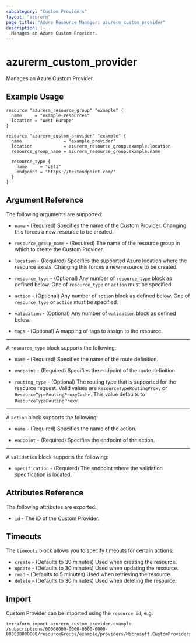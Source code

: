 ```yaml
---
subcategory: "Custom Providers"
layout: "azurerm"
page_title: "Azure Resource Manager: azurerm_custom_provider"
description: |-
  Manages an Azure Custom Provider.
---
```


# azurerm_custom_provider

Manages an Azure Custom Provider.

## Example Usage

```hcl
resource "azurerm_resource_group" "example" {
  name     = "example-resources"
  location = "West Europe"
}

resource "azurerm_custom_provider" "example" {
  name                = "example_provider"
  location            = azurerm_resource_group.example.location
  resource_group_name = azurerm_resource_group.example.name

  resource_type {
    name     = "dEf1"
    endpoint = "https://testendpoint.com/"
  }
}
```

## Argument Reference

The following arguments are supported:

* `name` - (Required) Specifies the name of the Custom Provider. Changing this forces a new resource to be created.

* `resource_group_name` - (Required) The name of the resource group in which to create the Custom Provider.

* `location` - (Required) Specifies the supported Azure location where the resource exists. Changing this forces a new resource to be created.

* `resource_type` - (Optional) Any number of `resource_type` block as defined below. One of `resource_type` or `action` must be specified.

* `action` - (Optional) Any number of `action` block as defined below. One of `resource_type` or `action` must be specified.

* `validation` - (Optional) Any number of `validation` block as defined below.

* `tags` - (Optional) A mapping of tags to assign to the resource.

---

A `resource_type` block supports the following:

* `name` - (Required) Specifies the name of the route definition. 

* `endpoint` - (Required) Specifies the endpoint of the route definition. 

* `routing_type` - (Optional) The routing type that is supported for the resource request. Valid values are `ResourceTypeRoutingProxy` or `ResourceTypeRoutingProxyCache`. This value defaults to `ResourceTypeRoutingProxy`. 

---

A `action` block supports the following:

* `name` - (Required) Specifies the name of the action. 

* `endpoint` - (Required) Specifies the endpoint of the action. 

---

A `validation` block supports the following:

* `specification` - (Required) The endpoint where the validation specification is located. 

## Attributes Reference

The following attributes are exported:

* `id` - The ID of the Custom Provider.

## Timeouts

The `timeouts` block allows you to specify [timeouts](https://www.terraform.io/language/resources/syntax#operation-timeouts) for certain actions:

* `create` - (Defaults to 30 minutes) Used when creating the resource.
* `update` - (Defaults to 30 minutes) Used when updating the resource.
* `read`   - (Defaults to 5 minutes) Used when retrieving the resource.
* `delete` - (Defaults to 30 minutes) Used when deleting the resource.

## Import

Custom Provider can be imported using the `resource id`, e.g.

```shell
terraform import azurerm_custom_provider.example /subscriptions/00000000-0000-0000-0000-000000000000/resourceGroups/example/providers/Microsoft.CustomProviders/resourceProviders/example
```
